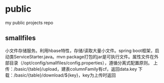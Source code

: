 # public
my public projects repo
## smallfiles
小文件存储服务。利用hbase特性，存储/读取大量小文件。spring boot框架，启动类ServiceStarter.java。mvn package打包的jar是可执行文件。属性文件在外部目录（/opt/config/smallfiles/config.properties），遵循分离式配置原则。
上传：/basic/{table}/upload，建表columnFamily有cf，返回data.key
下载：/basic/{table}/download/${key}，key为上传时返回
